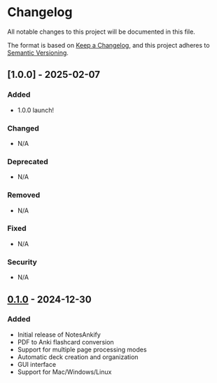 # Changelog

All notable changes to this project will be documented in this file.

The format is based on [Keep a Changelog](https://keepachangelog.com/en/1.0.0/),
and this project adheres to [Semantic Versioning](https://semver.org/spec/v2.0.0.html).

## [1.0.0] - 2025-02-07

### Added
- 1.0.0 launch!

### Changed
- N/A

### Deprecated
- N/A

### Removed
- N/A

### Fixed
- N/A

### Security
- N/A

## [0.1.0] - 2024-12-30

### Added
- Initial release of NotesAnkify
- PDF to Anki flashcard conversion
- Support for multiple page processing modes
- Automatic deck creation and organization
- GUI interface
- Support for Mac/Windows/Linux

[Unreleased]: https://github.com/kpauljoseph/notesankify/compare/v0.1.0...HEAD
[0.1.0]: https://github.com/kpauljoseph/notesankify/releases/tag/v0.1.0
